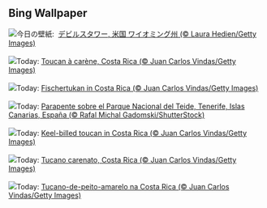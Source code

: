 ## Bing Wallpaper
![](https://www.bing.com/th?id=OHR.BearLodge_JA-JP0426816004_UHD.jpg&w=1000)今日の壁紙: &nbsp;[デビルスタワー, 米国 ワイオミング州 (© Laura Hedien/Getty Images)](https://www.bing.com/th?id=OHR.BearLodge_JA-JP0426816004_UHD.jpg)
<br><br/>
![](https://www.bing.com/th?id=OHR.ToucanForest_FR-FR5096547078_UHD.jpg&w=1000)Today: [Toucan à carène, Costa Rica (© Juan Carlos Vindas/Getty Images)](https://www.bing.com/th?id=OHR.ToucanForest_FR-FR5096547078_UHD.jpg)
<br><br/>
![](https://www.bing.com/th?id=OHR.ToucanForest_DE-DE0467627234_UHD.jpg&w=1000)Today: [Fischertukan in Costa Rica (© Juan Carlos Vindas/Getty Images)](https://www.bing.com/th?id=OHR.ToucanForest_DE-DE0467627234_UHD.jpg)
<br><br/>
![](https://www.bing.com/th?id=OHR.SportWeekTeide_ES-ES0590010437_UHD.jpg&w=1000)Today: [Parapente sobre el Parque Nacional del Teide, Tenerife, Islas Canarias, España (© Rafal Michal Gadomski/ShutterStock)](https://www.bing.com/th?id=OHR.SportWeekTeide_ES-ES0590010437_UHD.jpg)
<br><br/>
![](https://www.bing.com/th?id=OHR.ToucanForest_EN-GB8333466039_UHD.jpg&w=1000)Today: [Keel-billed toucan in Costa Rica (© Juan Carlos Vindas/Getty Images)](https://www.bing.com/th?id=OHR.ToucanForest_EN-GB8333466039_UHD.jpg)
<br><br/>
![](https://www.bing.com/th?id=OHR.ToucanForest_IT-IT3771106703_UHD.jpg&w=1000)Today: [Tucano carenato, Costa Rica (© Juan Carlos Vindas/Getty Images)](https://www.bing.com/th?id=OHR.ToucanForest_IT-IT3771106703_UHD.jpg)
<br><br/>
![](https://www.bing.com/th?id=OHR.ToucanForest_PT-BR8747698753_UHD.jpg&w=1000)Today: [Tucano-de-peito-amarelo na Costa Rica (© Juan Carlos Vindas/Getty Images)](https://www.bing.com/th?id=OHR.ToucanForest_PT-BR8747698753_UHD.jpg)
<br><br/>
